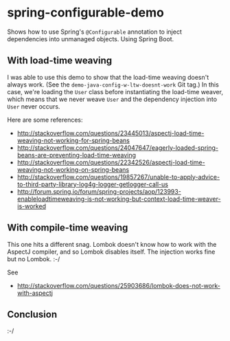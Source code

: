 # spring-configurable-demo

Shows how to use Spring's `@Configurable` annotation to inject dependencies into unmanaged objects. Using Spring Boot.

## With load-time weaving

I was able to use this demo to show that the load-time weaving doesn't always work. (See the
`demo-java-config-w-ltw-doesnt-work` Git tag.) In this case, we're loading the `User` class before instantiating the
load-time weaver, which means that we never weave `User` and the dependency injection into `User` never occurs.

Here are some references:

- http://stackoverflow.com/questions/23445013/aspectj-load-time-weaving-not-working-for-spring-beans
- http://stackoverflow.com/questions/24047647/eagerly-loaded-spring-beans-are-preventing-load-time-weaving
- http://stackoverflow.com/questions/22342526/aspectj-load-time-weaving-not-working-on-spring-beans
- http://stackoverflow.com/questions/19857267/unable-to-apply-advice-to-third-party-library-log4g-logger-getlogger-call-us
- http://forum.spring.io/forum/spring-projects/aop/123993-enableloadtimeweaving-is-not-working-but-context-load-time-weaver-is-worked

## With compile-time weaving

This one hits a different snag. Lombok doesn't know how to work with the AspectJ compiler, and so Lombok disables
itself. The injection works fine but no Lombok. :-/

See

- http://stackoverflow.com/questions/25903686/lombok-does-not-work-with-aspectj

## Conclusion

:-/
